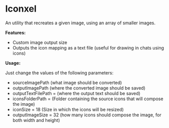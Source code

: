 # Iconxel

An utility that recreates a given image, using an array of smaller images.

**Features:**

* Custom image output size
* Outputs the icon mapping as a text file (useful for drawing in chats using icons)

**Usage:**

Just change the values of the following parameters:

* sourceImagePath (what image should be converted)
* outputImagePath (where the converted image should be saved)
* outputTextFilePath = (where the output text should be saved)
* iconsFolderPath =  (Folder containing the source icons that will compose the image)
* iconSize = 18 (Size in which the icons will be resized)
* outputImageSize = 32 (how many icons should compose the image, for both width and height)
